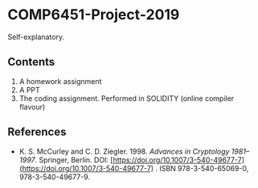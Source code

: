 # COMP6451-Project-2019

Self-explanatory.

## Contents
1. A homework assignment
2. A PPT
3. The coding assignment. Performed in SOLIDITY (online compiler flavour)

## References

* K. S. McCurley and C. D. Ziegler. 1998. *Advances in Cryptology 1981–1997*. Springer, Berlin. DOI: [https://doi.org/10.1007/3-540-49677-7](https://doi.org/10.1007/3-540-49677-7) . ISBN 978-3-540-65069-0, 978-3-540-49677-9.


